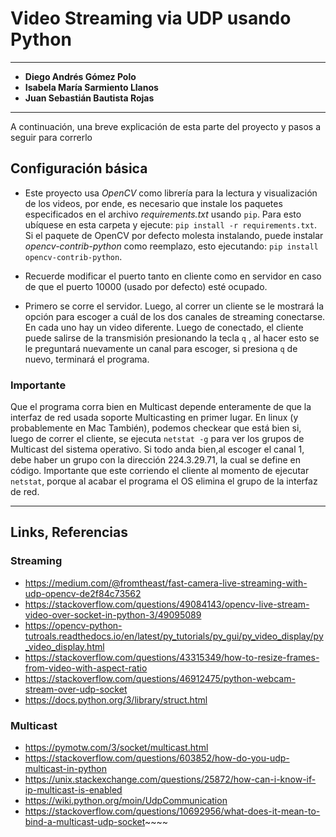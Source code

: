 # Video Streaming via UDP usando Python

---

* **Diego Andrés Gómez Polo**
* **Isabela María Sarmiento Llanos**
* **Juan Sebastián Bautista Rojas**

---
A continuación, una breve explicación de esta parte del proyecto y pasos a seguir para correrlo

## Configuración básica

* Este proyecto usa _OpenCV_ como librería para la lectura y visualización de los videos,
por ende, es necesario que instale los paquetes especificados en el archivo 
_requirements.txt_ usando `pip`. Para esto ubíquese en esta carpeta y ejecute: 
`pip install -r requirements.txt`. Si el paquete de OpenCV por defecto molesta instalando, 
puede instalar _opencv-contrib-python_ como reemplazo, esto ejecutando: 
`pip install opencv-contrib-python`. 

* Recuerde modificar el puerto tanto en cliente como
 en servidor en caso de que el puerto 10000 (usado por defecto) 
esté ocupado.

* Primero se corre el servidor. Luego, al correr un cliente se le mostrará
la opción para escoger a cuál de los dos canales de streaming conectarse. 
En cada uno hay un video diferente. Luego de conectado, el cliente puede
salirse de la transmisión presionando la tecla `q` , al hacer esto se le preguntará
nuevamente un canal para escoger, si presiona `q` de nuevo, terminará el programa.


### Importante
Que el programa corra bien en Multicast depende enteramente de que la interfaz de red usada soporte
Multicasting en primer lugar. En linux (y probablemente en Mac También), podemos checkear que está bien si,
luego de correr el cliente, se ejecuta `netstat -g` para ver los grupos de Multicast del sistema operativo.
Si todo anda bien,al escoger el canal 1, debe haber un grupo con la dirección 224.3.29.71, la cual se define en código. Importante
que este corriendo el cliente al momento de ejecutar `netstat`, porque al acabar el programa el OS elimina el
grupo de la interfaz de red.

---

## Links, Referencias



### Streaming

* https://medium.com/@fromtheast/fast-camera-live-streaming-with-udp-opencv-de2f84c73562
* https://stackoverflow.com/questions/49084143/opencv-live-stream-video-over-socket-in-python-3/49095089
* https://opencv-python-tutroals.readthedocs.io/en/latest/py_tutorials/py_gui/py_video_display/py_video_display.html
* https://stackoverflow.com/questions/43315349/how-to-resize-frames-from-video-with-aspect-ratio
* https://stackoverflow.com/questions/46912475/python-webcam-stream-over-udp-socket
* https://docs.python.org/3/library/struct.html

### Multicast
* https://pymotw.com/3/socket/multicast.html
* https://stackoverflow.com/questions/603852/how-do-you-udp-multicast-in-python
* https://unix.stackexchange.com/questions/25872/how-can-i-know-if-ip-multicast-is-enabled
* https://wiki.python.org/moin/UdpCommunication
* https://stackoverflow.com/questions/10692956/what-does-it-mean-to-bind-a-multicast-udp-socket~~~~
